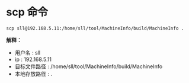 # scp 命令

```
scp sll@192.168.5.11:/home/sll/tool/MachineInfo/build/MachineInfo .
```

**解释：**

* 用户名 : sll
* ip : 192.168.5.11
* 目标文件路径 : /home/sll/tool/MachineInfo/build/MachineInfo
* 本地存放路径 : .
